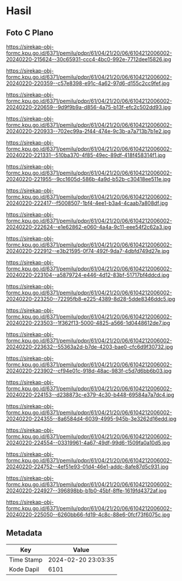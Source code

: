 # Hasil

## Foto C Plano

https://sirekap-obj-formc.kpu.go.id/6371/pemilu/pdpr/61/04/21/20/06/6104212006002-20240220-215624--30c65931-ccc4-4bc0-992e-7712dee15826.jpg

https://sirekap-obj-formc.kpu.go.id/6371/pemilu/pdpr/61/04/21/20/06/6104212006002-20240220-220359--c57e8398-e91c-4a62-97d6-d155c2cc9fef.jpg

https://sirekap-obj-formc.kpu.go.id/6371/pemilu/pdpr/61/04/21/20/06/6104212006002-20240220-220659--9d9f9b9a-d856-4a75-b13f-efc2c502dd93.jpg

https://sirekap-obj-formc.kpu.go.id/6371/pemilu/pdpr/61/04/21/20/06/6104212006002-20240220-220933--702ec99a-2f44-474e-9c3b-a7a713b7b1e2.jpg

https://sirekap-obj-formc.kpu.go.id/6371/pemilu/pdpr/61/04/21/20/06/6104212006002-20240220-221331--510ba370-4f85-49ec-89df-418f458314f1.jpg

https://sirekap-obj-formc.kpu.go.id/6371/pemilu/pdpr/61/04/21/20/06/6104212006002-20240220-221955--9cc1605d-586b-4a9d-b52b-c30418ee511e.jpg

https://sirekap-obj-formc.kpu.go.id/6371/pemilu/pdpr/61/04/21/20/06/6104212006002-20240220-222417--f5008507-1bf4-4ee1-b3a4-4caab7a808df.jpg

https://sirekap-obj-formc.kpu.go.id/6371/pemilu/pdpr/61/04/21/20/06/6104212006002-20240220-222624--e1e62862-e060-4a4a-9c11-eee54f2c62a3.jpg

https://sirekap-obj-formc.kpu.go.id/6371/pemilu/pdpr/61/04/21/20/06/6104212006002-20240220-222912--e3b21595-0f74-492f-9da7-4dbfd749d27e.jpg

https://sirekap-obj-formc.kpu.go.id/6371/pemilu/pdpr/61/04/21/20/06/6104212006002-20240220-223104--a5879724-e446-4d12-83bf-51717bf4ddcd.jpg

https://sirekap-obj-formc.kpu.go.id/6371/pemilu/pdpr/61/04/21/20/06/6104212006002-20240220-223250--72295fb8-e225-4389-8d28-5dde8346ddc5.jpg

https://sirekap-obj-formc.kpu.go.id/6371/pemilu/pdpr/61/04/21/20/06/6104212006002-20240220-223503--1f362f13-5000-4825-a566-1d0448612de7.jpg

https://sirekap-obj-formc.kpu.go.id/6371/pemilu/pdpr/61/04/21/20/06/6104212006002-20240220-223632--55363a2d-b7de-4203-bae0-cfc6d9f30732.jpg

https://sirekap-obj-formc.kpu.go.id/6371/pemilu/pdpr/61/04/21/20/06/6104212006002-20240220-223902--cf94e01c-918d-48ac-983f-c5d7d6bb6b03.jpg

https://sirekap-obj-formc.kpu.go.id/6371/pemilu/pdpr/61/04/21/20/06/6104212006002-20240220-224153--d238873c-e379-4c30-b448-69584a7a7dc4.jpg

https://sirekap-obj-formc.kpu.go.id/6371/pemilu/pdpr/61/04/21/20/06/6104212006002-20240220-224355--8a6584d4-6039-4995-945b-3e3262d16edd.jpg

https://sirekap-obj-formc.kpu.go.id/6371/pemilu/pdpr/61/04/21/20/06/6104212006002-20240220-224554--03319961-4a67-49df-99d6-1509fa0a10d5.jpg

https://sirekap-obj-formc.kpu.go.id/6371/pemilu/pdpr/61/04/21/20/06/6104212006002-20240220-224752--4ef51e93-01d4-46e1-addc-8afe87d5c931.jpg

https://sirekap-obj-formc.kpu.go.id/6371/pemilu/pdpr/61/04/21/20/06/6104212006002-20240220-224927--396898bb-b1b0-45bf-8ffe-1619fd4372af.jpg

https://sirekap-obj-formc.kpu.go.id/6371/pemilu/pdpr/61/04/21/20/06/6104212006002-20240220-225050--6260bb66-fd19-4c8c-88e6-0fcf73f6075c.jpg


## Metadata

| Key        | Value               |
| ---------- | ------------------- |
| Time Stamp | 2024-02-20 23:03:35 |
| Kode Dapil | 6101                |



